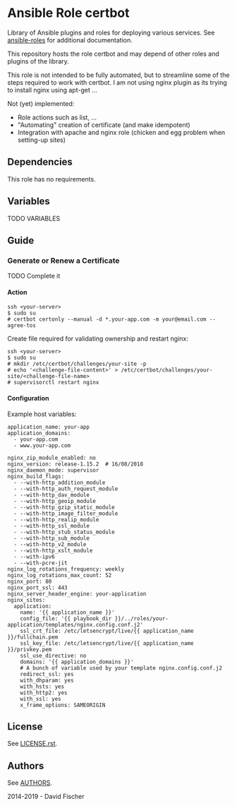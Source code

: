 # Ansible Role certbot

Library of Ansible plugins and roles for deploying various services.
See [ansible-roles](https://github.com/davidfischer-ch/ansible-roles) for additional documentation.

This repository hosts the role certbot and may depend of other roles and plugins of the library.

This role is not intended to be fully automated, but to streamline some of the
steps required to work with certbot. I am not using nginx plugin as its trying
to install nginx using apt-get ...

Not (yet) implemented:

* Role actions such as list, ...
* "Automating" creation of certificate (and make idempotent)
* Integration with apache and nginx role (chicken and egg problem when setting-up sites)

## Dependencies

This role has no requirements.

## Variables

TODO VARIABLES

## Guide

### Generate or Renew a Certificate

TODO Complete it

#### Action

```
ssh <your-server>
$ sudo su
# certbot certonly --manual -d *.your-app.com -m your@email.com --agree-tos
```

Create file required for validating ownership and restart nginx:

```
ssh <your-server>
$ sudo su
# mkdir /etc/certbot/challenges/your-site -p
# echo '<challenge-file-content>' > /etc/certbot/challenges/your-site/<challenge-file-name>
# supervisorctl restart nginx
```

#### Configuration

Example host variables:

```
application_name: your-app
application_domains:
  - your-app.com
  - www.your-app.com

nginx_zip_module_enabled: no
nginx_version: release-1.15.2  # 16/08/2018
nginx_daemon_mode: supervisor
nginx_build_flags:
  - --with-http_addition_module
  - --with-http_auth_request_module
  - --with-http_dav_module
  - --with-http_geoip_module
  - --with-http_gzip_static_module
  - --with-http_image_filter_module
  - --with-http_realip_module
  - --with-http_ssl_module
  - --with-http_stub_status_module
  - --with-http_sub_module
  - --with-http_v2_module
  - --with-http_xslt_module
  - --with-ipv6
  - --with-pcre-jit
nginx_log_rotations_frequency: weekly
nginx_log_rotations_max_count: 52
nginx_port: 80
nginx_port_ssl: 443
nginx_server_header_engine: your-application
nginx_sites:
  application:
    name: '{{ application_name }}'
    config_file: '{{ playbook_dir }}/../roles/your-application/templates/nginx.config.conf.j2'
    ssl_crt_file: /etc/letsencrypt/live/{{ application_name }}/fullchain.pem
    ssl_key_file: /etc/letsencrypt/live/{{ application_name }}/privkey.pem
    ssl_use_directive: no
    domains: '{{ application_domains }}'
    # A bunch of variable used by your template nginx.config.conf.j2
    redirect_ssl: yes
    with_dhparam: yes
    with_hsts: yes
    with_http2: yes
    with_ssl: yes
    x_frame_options: SAMEORIGIN
```

## License

See [LICENSE.rst](LICENSE.rst).

## Authors

See [AUTHORS](AUTHORS).

2014-2019 - David Fischer
